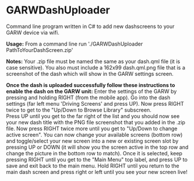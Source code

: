 # GARWDashUploader
Command line program written in C# to add new dashscreens to your GARW device via wifi.

**Usage:**
From a command line run './GARWDashUploader PathToYourDashScreen.zip'

**Notes:**
Your .zip file must be named the same as your dash.qml file (it is case sensitive).  You also must include a 162x99 dash.qml.png file that is a screenshot of the dash which will show in the GARW settings screen.

**Once the dash is uploaded successfully follow these instructions to enable the dash on the GARW unit:**
Enter the settings of the GARW by pressing and holding RIGHT (from the mobile app).
Go into the dash settings (far left menu 'Driving Screens' and press UP).  Now press RIGHT twice to get to the "Up/Down to Browse Library" subscreen.  
Press UP until you get to the far right of the list and you should now see your new dash title with the PNG file screenshot that you added in the .zip file.
Now press RIGHT twice more until you get to "Up/Down to change active screen".  You can now change your available screens (bottom row) 
and toggle/select your new screen into a new or existing screen slot by pressing UP or DOWN (it will show you the screen active in the top row and change the picture in the bottom row to match).
Once it is selected, keep pressing RIGHT until you get to the "Main Menu" top label, and press UP to save and exit back to the main menu.
Hold RIGHT until you return to the main dash screen and press right or left until you see your new screen live!


